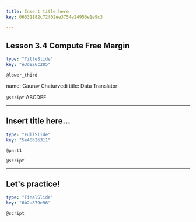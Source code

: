 ```yaml
---
title: Insert title here
key: 06531182c72f02ee3754e24956e1e9c3

---
```

## Lesson 3.4 Compute Free Margin

```yaml
type: "TitleSlide"
key: "e3d826c285"
```

`@lower_third`

name: Gaurav Chaturvedi
title: Data Translator


`@script`
ABCDEF


---
## Insert title here...

```yaml
type: "FullSlide"
key: "5e48b26311"
```

`@part1`



`@script`



---
## Let's practice!

```yaml
type: "FinalSlide"
key: "6b2a879e96"
```

`@script`


